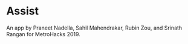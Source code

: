 # Assist
An app by Praneet Nadella, Sahil Mahendrakar, Rubin Zou, and Srinath Rangan for MetroHacks 2019.
